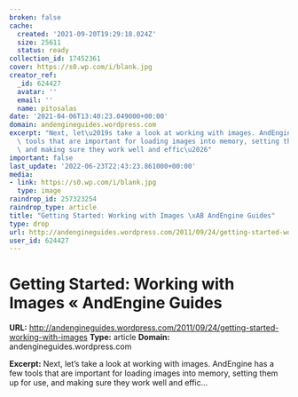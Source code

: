 ```yaml
---
broken: false
cache:
  created: '2021-09-20T19:29:18.024Z'
  size: 25611
  status: ready
collection_id: 17452361
cover: https://s0.wp.com/i/blank.jpg
creator_ref:
  _id: 624427
  avatar: ''
  email: ''
  name: pitosalas
date: '2021-04-06T13:40:23.049000+00:00'
domain: andengineguides.wordpress.com
excerpt: "Next, let\u2019s take a look at working with images. AndEngine has a few\
  \ tools that are important for loading images into memory, setting them up for use,\
  \ and making sure they work well and effic\u2026"
important: false
last_update: '2022-06-23T22:43:23.861000+00:00'
media:
- link: https://s0.wp.com/i/blank.jpg
  type: image
raindrop_id: 257323254
raindrop_type: article
title: "Getting Started: Working with Images \xAB AndEngine Guides"
type: drop
url: http://andengineguides.wordpress.com/2011/09/24/getting-started-working-with-images
user_id: 624427
---
```


# Getting Started: Working with Images « AndEngine Guides

**URL:** http://andengineguides.wordpress.com/2011/09/24/getting-started-working-with-images
**Type:** article
**Domain:** andengineguides.wordpress.com

**Excerpt:** Next, let’s take a look at working with images. AndEngine has a few tools that are important for loading images into memory, setting them up for use, and making sure they work well and effic…
